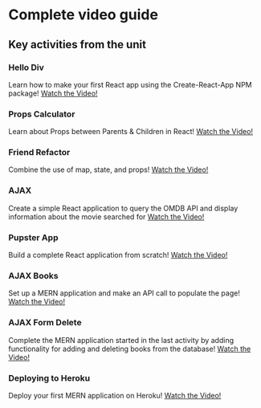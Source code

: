 # Complete video guide

## Key activities from the unit

### Hello Div

Learn how to make your first React app using the Create-React-App NPM package!
[Watch the Video!](https://youtu.be/gBdgfv8HZYc)

### Props Calculator

Learn about Props between Parents & Children in React!
[Watch the Video!](https://youtu.be/95BauDvEQ6Y)

### Friend Refactor

Combine the use of map, state, and props!
[Watch the Video!](https://youtu.be/V32AR5z3gPQ)

### AJAX

Create a simple React application to query the OMDB API and display information about the movie searched for
[Watch the Video!](https://youtu.be/JooyECGSmaE)

### Pupster App

Build a complete React application from scratch!
[Watch the Video!](https://youtu.be/_l1cwxBLhBY)

### AJAX Books

Set up a MERN application and make an API call to populate the page!
[Watch the Video!](https://youtu.be/RbOkD5M-fV8)

### AJAX Form Delete

Complete the MERN application started in the last activity by adding functionality for adding and deleting books from the database!
[Watch the Video!](https://youtu.be/uBEIj8Z8YEU)

### Deploying to Heroku

Deploy your first MERN application on Heroku!
[Watch the Video!](https://youtu.be/xyWcHBsJbts)

